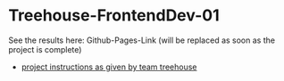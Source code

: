 # Treehouse-FrontendDev-01

See the results here: Github-Pages-Link (will be replaced as soon as the project is complete)

  - [project instructions as given by team treehouse](https://github.com/stho32/Treehouse-FrontendDev-01/blob/master/Documentation/Todos.md)
  
